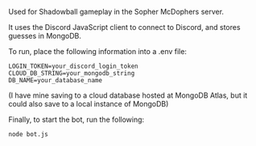 Used for Shadowball gameplay in the Sopher McDophers server.

It uses the Discord JavaScript client to connect to Discord, and stores guesses in MongoDB.

To run, place the following information into a .env file:

```
LOGIN_TOKEN=your_discord_login_token
CLOUD_DB_STRING=your_mongodb_string
DB_NAME=your_database_name
```

(I have mine saving to a cloud database hosted at MongoDB Atlas, but it could also save to a local instance of MongoDB)

Finally, to start the bot, run the following:

```
node bot.js
```
